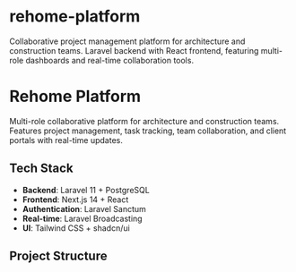 # rehome-platform
Collaborative project management platform for architecture and construction teams. Laravel backend with React frontend, featuring multi-role dashboards and real-time collaboration tools.
# Rehome Platform

Multi-role collaborative platform for architecture and construction teams. Features project management, task tracking, team collaboration, and client portals with real-time updates.

## Tech Stack
- **Backend**: Laravel 11 + PostgreSQL
- **Frontend**: Next.js 14 + React
- **Authentication**: Laravel Sanctum
- **Real-time**: Laravel Broadcasting
- **UI**: Tailwind CSS + shadcn/ui

## Project Structure
